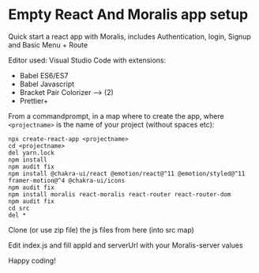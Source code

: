 # Empty React And Moralis app setup
Quick start a react app with Moralis, includes Authentication, login, Signup and Basic Menu + Route

Editor used: Visual Studio Code
with extensions:
- Babel ES6/ES7
- Babel Javascript
- Bracket Pair Colorizer --> (2)
- Prettier+

From a commandprompt, in a map where to create the app, where `<projectname>` is the name of your project (without spaces etc):
```
npx create-react-app <projectname>
cd <projectname>
del yarn.lock
npm install
npm audit fix
npm install @chakra-ui/react @emotion/react@^11 @emotion/styled@^11 framer-motion@^4 @chakra-ui/icons
npm audit fix
npm install moralis react-moralis react-router react-router-dom
npm audit fix
cd src
del *
```

Clone (or use zip file) the js files from here (into src map)
  
Edit index.js and fill appId and serverUrl with your Moralis-server values

Happy coding!
